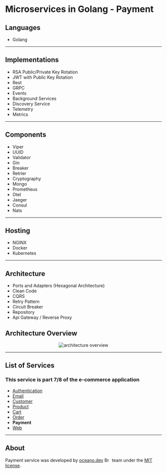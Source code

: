 # **Microservices in Golang - Payment**

## Languages

- Golang

---

## Implementations

- RSA Public/Private Key Rotation
- JWT with Public Key Rotation
- Rest
- GRPC
- Events
- Background Services
- Discovery Service
- Telemetry
- Metrics  

---

## Components

- Viper
- UUID  
- Validator  
- Gin
- Breaker
- Retrier
- Cryptography
- Mongo
- Prometheus
- Otel
- Jaeger
- Consul
- Nats

---

## Hosting

- NGINX
- Docker
- Kubernetes

---

## Architecture

- Ports and Adapters (Hexagonal Architecture)
- Clean Code
- CQRS
- Retry Pattern
- Circuit Breaker
- Repository
- Api Gateway / Reverse Proxy

###

## Architecture Overview

<p align="center">
    <img alt="architecture overview" src="https://github.com/JohnSalazar/microservices-go-payment/assets/16736914/2c850bec-6bf1-4e4b-b9f7-4971d5757fa3" />
</p>

---

## List of Services

### This service is part 7/8 of the e-commerce application

- [Authentication](https://github.com/JohnSalazar/microservices-go-authentication)
- [Email](https://github.com/JohnSalazar/microservices-go-email)
- [Customer](https://github.com/JohnSalazar/microservices-go-customer)
- [Product](https://github.com/JohnSalazar/microservices-go-product)
- [Cart](https://github.com/JohnSalazar/microservices-go-cart)
- [Order](https://github.com/JohnSalazar/microservices-go-order)
- **Payment**
- [Web](https://github.com/JohnSalazar/microservices-go-web)

---

## About

Payment service was developed by [oceano.dev](https://oceano.dev/) <img alt="Brasil" src="https://github.com/JohnSalazar/microservices-go-payment/assets/16736914/84496246-471f-4cfd-bc27-cef2dae0f81c" width="20" height="14" /> team under the [MIT license](LICENSE).
